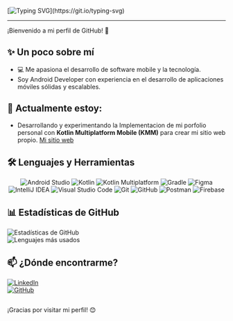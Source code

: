 [![Typing SVG](https://readme-typing-svg.demolab.com?font=Roboto+Slab&size=30&pause=1000&center=true&width=435&lines=%F0%9F%91%8B+%C2%A1Hola!+Soy+Hern%C3%A1n...)](https://git.io/typing-svg)

<hr>

¡Bienvenido a mi perfil de GitHub! 🚀  


## ✨ Un poco sobre mí  
- 💻 Me apasiona el desarrollo de software mobile y la tecnología.  
-  Soy  Android Developer con experiencia en el desarrollo de aplicaciones móviles sólidas y escalables.

## 🌱 Actualmente estoy:
- Desarrollando y experimentando la Implementacion de mi porfolio personal con **Kotlin Multiplatform Mobile (KMM)** para crear mi sitio web propio.
  [Mi sitio web](portfolioweb-f82d8.web.app)

## 🛠️ Lenguajes y Herramientas  

<div align="center">
  <img src="https://img.shields.io/badge/Android_Studio-3DDC84?style=for-the-badge&logo=android-studio&logoColor=white" alt="Android Studio" />
  <img src="https://img.shields.io/badge/Kotlin-7F52FF?style=for-the-badge&logo=kotlin&logoColor=white" alt="Kotlin" />
   <img src="https://img.shields.io/badge/Kotlin_Multiplatform-0095D5?style=for-the-badge&logo=kotlin&logoColor=white" alt="Kotlin Multiplatform" />
  <img src="https://img.shields.io/badge/Gradle-02303A?style=for-the-badge&logo=gradle&logoColor=white" alt="Gradle" />
  <img src="https://img.shields.io/badge/Figma-F24E1E?style=for-the-badge&logo=figma&logoColor=white" alt="Figma" />
  <img src="https://img.shields.io/badge/IntelliJ_IDEA-000000?style=for-the-badge&logo=intellij-idea&logoColor=white" alt="IntelliJ IDEA" />
  <img src="https://img.shields.io/badge/Visual_Studio_Code-007ACC?style=for-the-badge&logo=visual-studio-code&logoColor=white" alt="Visual Studio Code" />
  <img src="https://img.shields.io/badge/Git-F05032?style=for-the-badge&logo=git&logoColor=white" alt="Git" />
  <img src="https://img.shields.io/badge/GitHub-181717?style=for-the-badge&logo=github&logoColor=white" alt="GitHub" />
  <img src="https://img.shields.io/badge/Postman-FF6C37?style=for-the-badge&logo=postman&logoColor=white" alt="Postman" />
  <img src="https://img.shields.io/badge/Firebase-FFCA28?style=for-the-badge&logo=firebase&logoColor=black" alt="Firebase" />
</div>  

## 📊 Estadísticas de GitHub  
![Estadísticas de GitHub](https://github-readme-stats.vercel.app/api?username=hernanzala&show_icons=true&theme=radical)  
![Lenguajes más usados](https://github-readme-stats.vercel.app/api/top-langs/?username=hernanzala&layout=compact&theme=radical)  
## 📫 ¿Dónde encontrarme?  
[![LinkedIn](https://img.shields.io/badge/LinkedIn-0A66C2?style=for-the-badge&logo=linkedin&logoColor=white)](https://www.linkedin.com/in/hernan-zalazar)  
[![GitHub](https://img.shields.io/badge/GitHub-181717?style=for-the-badge&logo=github&logoColor=white)](https://github.com/hernanzala/)  

##
¡Gracias por visitar mi perfil! 😊  
